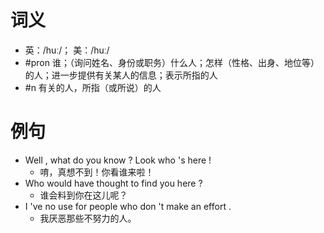 # 词义
- 英：/huː/； 美：/huː/
- #pron 谁；（询问姓名、身份或职务）什么人；怎样（性格、出身、地位等）的人；进一步提供有关某人的信息；表示所指的人
- #n 有关的人，所指（或所说）的人
# 例句
- Well , what do you know ? Look who 's here !
	- 唷，真想不到！你看谁来啦！
- Who would have thought to find you here ?
	- 谁会料到你在这儿呢？
- I 've no use for people who don 't make an effort .
	- 我厌恶那些不努力的人。
